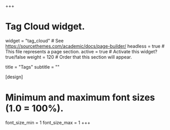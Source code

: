 +++
# Tag Cloud widget.
widget = "tag_cloud"  # See https://sourcethemes.com/academic/docs/page-builder/
headless = true  # This file represents a page section.
active = true  # Activate this widget? true/false
weight = 120  # Order that this section will appear.

title = "Tags"
subtitle = ""

[design]
  # Minimum and maximum font sizes (1.0 = 100%).
  font_size_min = 1
  font_size_max = 1
+++
